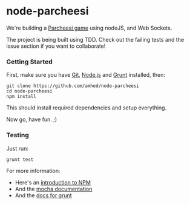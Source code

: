 node-parcheesi
==============

We're building a [Parcheesi game](http://en.wikipedia.org/wiki/Parcheesi) using nodeJS, and Web Sockets.

The project is being built using TDD. Check out the failing tests and the issue section if you want to collaborate!

### Getting Started

First, make sure you have [Git][git], [Node.js][nodejs] and [Grunt][grunt] installed, then:

```
git clone https://github.com/amhed/node-parcheesi
cd node-parcheesi
npm install
```

This should install required dependencies and setup everything.

Now go, have fun. ;)

### Testing

Just run:

```
grunt test
```

For more information:
* Here's an [introduction to NPM](http://howtonode.org/introduction-to-npm)
* And the [mocha documentation](http://visionmedia.github.io/mocha/)
* And the [docs for grunt](http://gruntjs.com/getting-started)

[git]: http://git-scm.com "Official Git site"
[nodejs]: http://nodejs.org "Official Node.js site"
[grunt]: http://gruntjs.com "Official Grunt site"

